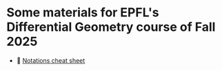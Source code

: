 # Some materials for EPFL's Differential Geometry course of Fall 2025

* 📄 [Notations cheat sheet](./aide_mémoire/main.pdf)
